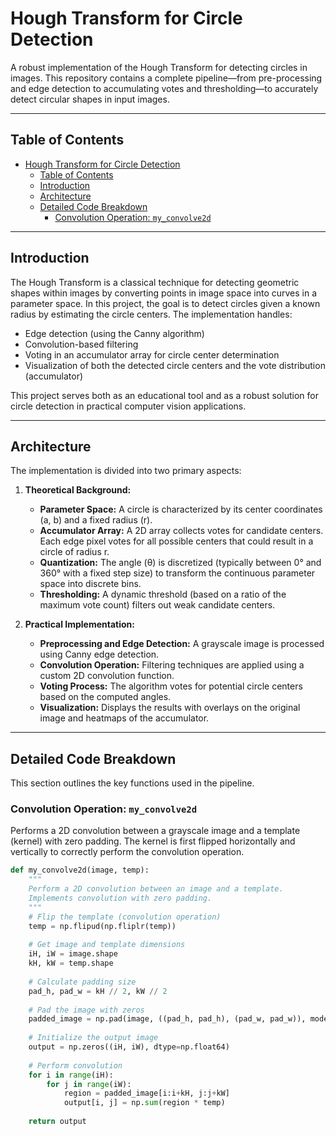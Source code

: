 # Hough Transform for Circle Detection

A robust implementation of the Hough Transform for detecting circles in images. This repository contains a complete pipeline—from pre-processing and edge detection to accumulating votes and thresholding—to accurately detect circular shapes in input images.

---

## Table of Contents

- [Hough Transform for Circle Detection](#hough-transform-for-circle-detection)
  - [Table of Contents](#table-of-contents)
  - [Introduction](#introduction)
  - [Architecture](#architecture)
  - [Detailed Code Breakdown](#detailed-code-breakdown)
    - [Convolution Operation: `my_convolve2d`](#convolution-operation-my_convolve2d)

---

## Introduction

The Hough Transform is a classical technique for detecting geometric shapes within images by converting points in image space into curves in a parameter space. In this project, the goal is to detect circles given a known radius by estimating the circle centers. The implementation handles:

- Edge detection (using the Canny algorithm)
- Convolution-based filtering
- Voting in an accumulator array for circle center determination
- Visualization of both the detected circle centers and the vote distribution (accumulator)

This project serves both as an educational tool and as a robust solution for circle detection in practical computer vision applications.

---

## Architecture

The implementation is divided into two primary aspects:

1. **Theoretical Background:**
   - **Parameter Space:** A circle is characterized by its center coordinates (a, b) and a fixed radius (r).
   - **Accumulator Array:** A 2D array collects votes for candidate centers. Each edge pixel votes for all possible centers that could result in a circle of radius r.
   - **Quantization:** The angle (θ) is discretized (typically between 0° and 360° with a fixed step size) to transform the continuous parameter space into discrete bins.
   - **Thresholding:** A dynamic threshold (based on a ratio of the maximum vote count) filters out weak candidate centers.

2. **Practical Implementation:**
   - **Preprocessing and Edge Detection:** A grayscale image is processed using Canny edge detection.
   - **Convolution Operation:** Filtering techniques are applied using a custom 2D convolution function.
   - **Voting Process:** The algorithm votes for potential circle centers based on the computed angles.
   - **Visualization:** Displays the results with overlays on the original image and heatmaps of the accumulator.

---

## Detailed Code Breakdown

This section outlines the key functions used in the pipeline.

### Convolution Operation: `my_convolve2d`

Performs a 2D convolution between a grayscale image and a template (kernel) with zero padding. The kernel is first flipped horizontally and vertically to correctly perform the convolution operation.

```python
def my_convolve2d(image, temp):
    """
    Perform a 2D convolution between an image and a template.
    Implements convolution with zero padding.
    """
    # Flip the template (convolution operation)
    temp = np.flipud(np.fliplr(temp))
    
    # Get image and template dimensions
    iH, iW = image.shape
    kH, kW = temp.shape
    
    # Calculate padding size
    pad_h, pad_w = kH // 2, kW // 2
    
    # Pad the image with zeros
    padded_image = np.pad(image, ((pad_h, pad_h), (pad_w, pad_w)), mode="constant", constant_values=0)
    
    # Initialize the output image
    output = np.zeros((iH, iW), dtype=np.float64)
    
    # Perform convolution
    for i in range(iH):
        for j in range(iW):
            region = padded_image[i:i+kH, j:j+kW]
            output[i, j] = np.sum(region * temp)
    
    return output
